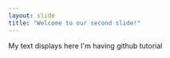 ```yaml
---
layout: slide
title: "Welcome to our second slide!"
---
```

My text displays here
I'm having github tutorial 
